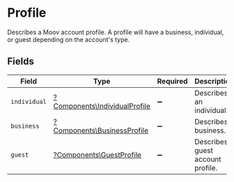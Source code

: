 # Profile

Describes a Moov account profile. A profile will have a business, individual, or guest depending on the account's type.


## Fields

| Field                                                                         | Type                                                                          | Required                                                                      | Description                                                                   |
| ----------------------------------------------------------------------------- | ----------------------------------------------------------------------------- | ----------------------------------------------------------------------------- | ----------------------------------------------------------------------------- |
| `individual`                                                                  | [?Components\IndividualProfile](../../Models/Components/IndividualProfile.md) | :heavy_minus_sign:                                                            | Describes an individual.                                                      |
| `business`                                                                    | [?Components\BusinessProfile](../../Models/Components/BusinessProfile.md)     | :heavy_minus_sign:                                                            | Describes a business.                                                         |
| `guest`                                                                       | [?Components\GuestProfile](../../Models/Components/GuestProfile.md)           | :heavy_minus_sign:                                                            | Describes a guest account profile.                                            |